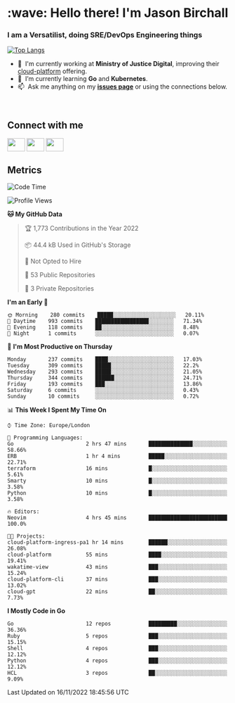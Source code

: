 <h1 align="left" id="jason-title">:wave: Hello there! I'm Jason Birchall</h1>
<h3 align="left">I am a Versatilist, doing SRE/DevOps Engineering things</h3>

[![Top Langs](https://github-readme-stats.vercel.app/api?username=jasonBirchall&show_icons=true&count_private=true&include_all_commits=true&theme=gruvbox)](https://github.com/anuraghazra/github-readme-stats)

- :office: &nbsp;I'm currently working at **Ministry of Justice Digital**, improving their [cloud-platform](https://github.com/ministryofjustice/cloud-platform) offering.
- :seedling: &nbsp;I’m currently learning **Go** and **Kubernetes**.
- :mailbox: &nbsp;Ask me anything on my **[issues page]** or using the connections below.


<br>

<h2>Connect with me</h2>
<p>
<a href="https://twitter.com/jsonBirchall" target="blank"><img align="center" src="https://cdn.jsdelivr.net/npm/simple-icons@3.0.1/icons/twitter.svg" alt="" height="30" width="40" /></a>
<a href="https://keybase.io/json0" target="blank"><img align="center" src="https://cdn.jsdelivr.net/npm/simple-icons@3.0.1/icons/keybase.svg" alt="" height="30" width="40" /></a>
<a href="https://www.reddit.com/user/kakorate" target="blank"><img align="center" src="https://cdn.jsdelivr.net/npm/simple-icons@3.0.1/icons/reddit.svg" alt="" height="30" width="40" /></a>
</p>

<h2>Metrics</h2>

<!--START_SECTION:waka-->
![Code Time](http://img.shields.io/badge/Code%20Time-837%20hrs%2020%20mins-blue)

![Profile Views](http://img.shields.io/badge/Profile%20Views-5-blue)

**🐱 My GitHub Data** 

> 🏆 1,773 Contributions in the Year 2022
 > 
> 📦 44.4 kB Used in GitHub's Storage 
 > 
> 🚫 Not Opted to Hire
 > 
> 📜 53 Public Repositories 
 > 
> 🔑 3 Private Repositories  
 > 
**I'm an Early 🐤** 

```text
🌞 Morning    280 commits    █████░░░░░░░░░░░░░░░░░░░░   20.11% 
🌆 Daytime    993 commits    █████████████████░░░░░░░░   71.34% 
🌃 Evening    118 commits    ██░░░░░░░░░░░░░░░░░░░░░░░   8.48% 
🌙 Night      1 commits      ░░░░░░░░░░░░░░░░░░░░░░░░░   0.07%

```
📅 **I'm Most Productive on Thursday** 

```text
Monday       237 commits    ████░░░░░░░░░░░░░░░░░░░░░   17.03% 
Tuesday      309 commits    █████░░░░░░░░░░░░░░░░░░░░   22.2% 
Wednesday    293 commits    █████░░░░░░░░░░░░░░░░░░░░   21.05% 
Thursday     344 commits    ██████░░░░░░░░░░░░░░░░░░░   24.71% 
Friday       193 commits    ███░░░░░░░░░░░░░░░░░░░░░░   13.86% 
Saturday     6 commits      ░░░░░░░░░░░░░░░░░░░░░░░░░   0.43% 
Sunday       10 commits     ░░░░░░░░░░░░░░░░░░░░░░░░░   0.72%

```


📊 **This Week I Spent My Time On** 

```text
⌚︎ Time Zone: Europe/London

💬 Programming Languages: 
Go                       2 hrs 47 mins       ██████████████░░░░░░░░░░░   58.66% 
ERB                      1 hr 4 mins         █████░░░░░░░░░░░░░░░░░░░░   22.71% 
terraform                16 mins             █░░░░░░░░░░░░░░░░░░░░░░░░   5.61% 
Smarty                   10 mins             █░░░░░░░░░░░░░░░░░░░░░░░░   3.58% 
Python                   10 mins             █░░░░░░░░░░░░░░░░░░░░░░░░   3.58%

🔥 Editors: 
Neovim                   4 hrs 45 mins       █████████████████████████   100.0%

🐱‍💻 Projects: 
cloud-platform-ingress-pa1 hr 14 mins        ██████░░░░░░░░░░░░░░░░░░░   26.08% 
cloud-platform           55 mins             ████░░░░░░░░░░░░░░░░░░░░░   19.41% 
wakatime-view            43 mins             ███░░░░░░░░░░░░░░░░░░░░░░   15.24% 
cloud-platform-cli       37 mins             ███░░░░░░░░░░░░░░░░░░░░░░   13.02% 
cloud-gpt                22 mins             ██░░░░░░░░░░░░░░░░░░░░░░░   7.73%

```

**I Mostly Code in Go** 

```text
Go                       12 repos            █████████░░░░░░░░░░░░░░░░   36.36% 
Ruby                     5 repos             ███░░░░░░░░░░░░░░░░░░░░░░   15.15% 
Shell                    4 repos             ███░░░░░░░░░░░░░░░░░░░░░░   12.12% 
Python                   4 repos             ███░░░░░░░░░░░░░░░░░░░░░░   12.12% 
HCL                      3 repos             ██░░░░░░░░░░░░░░░░░░░░░░░   9.09%

```



 Last Updated on 16/11/2022 18:45:56 UTC
<!--END_SECTION:waka-->

<!-- links -->

[issues page]: https://github.com/jasonBirchall/jasonBirchall/issues "jasonBirchall/issues"
